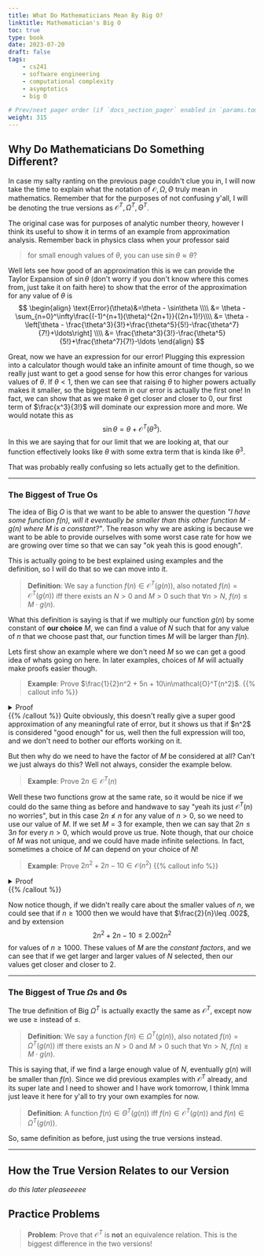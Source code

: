 ```yaml
---
title: What Do Mathematicians Mean By Big O?
linktitle: Mathematician's Big O
toc: true
type: book
date: 2023-07-20
draft: false
tags:
    - cs241
    - software engineering
    - computational complexity
    - asymptotics
    - big O

# Prev/next pager order (if `docs_section_pager` enabled in `params.toml`)
weight: 315
---
```


## Why Do Mathematicians Do Something Different?

In case my salty ranting on the previous page couldn't clue you in, I will now take the time to explain what the notation of $\mathcal{O}, \Omega, \Theta$ truly mean in mathematics. Remember that for the purposes of not confusing y'all, I will be denoting the true versions as $\mathcal{O}^T, \Omega^T, \Theta^T$.

The original case was for purposes of analytic number theory, however I think its useful to show it in terms of an example from approximation analysis. Remember back in physics class when your professor said 

> for small enough values of $\theta$, you can use $\sin\theta\approx\theta$?

Well lets see how good of an approximation this is we can provide the Taylor Expansion of $\sin\theta$ (don't worry if you don't know where this comes from, just take it on faith here) to show that the error of the approximation for any value of $\theta$ is
$$
\begin{align}
\text{Error}(\theta)&=\theta - \sin\theta \\\\
&= \theta - \sum_{n=0}^\infty\frac{(-1)^{n+1}(\theta)^{2n+1}}{(2n+1)!}\\\\
&= \theta - \left[\theta - \frac{\theta^3}{3!}+\frac{\theta^5}{5!}-\frac{\theta^7}{7!}+\ldots\right] \\\\
&= \frac{\theta^3}{3!}-\frac{\theta^5}{5!}+\frac{\theta^7}{7!}-\ldots
\end{align}
$$

Great, now we have an expression for our error! Plugging this expression into a calculator though would take an infinite amount of time though, so we really just want to get a good sense for how this error changes for various values of $\theta$. If $\theta<1$, then we can see that raising $\theta$ to higher powers actually makes it smaller, so the biggest term in our error is actually the first one! In fact, we can show that as we make $\theta$ get closer and closer to $0$, our first term of $\frac{x^3}{3!}$ will dominate our expression more and more. We would notate this as
$$
\sin\theta = \theta + \mathcal{O}^T(\theta^3).
$$
In this we are saying that for our limit that we are looking at, that our function effectively looks like $\theta$ with some extra term that is kinda like $\theta^3$.

That was probably really confusing so lets actually get to the definition.

---

### The Biggest of True Os

The idea of Big $O$ is that we want to be able to answer the question *"I have some function $f(n)$, will it eventually be smaller than this other function $M\cdot g(n)$ where $M$ is a constant?"*. The reason why we are asking is because we want to be able to provide ourselves with some worst case rate for how we are growing over time so that we can say "ok yeah this is good enough".

This is actually going to be best explained using examples and the definition, so I will do that so we can move into it.

> **Definition**: We say a function $f(n)\in\mathcal{O}^T(g(n))$, also notated $f(n)=\mathcal{O}^T(g(n))$ iff there exists an $N>0$ and $M>0$ such that $\forall n > N$, $f(n)\leq M\cdot g(n)$.

What this definition is saying is that if we multiply our function $g(n)$ by some constant of **our choice** $M$, we can find a value of $N$ such that for any value of $n$ that we choose past that, our function times $M$ will be larger than $f(n)$.

Lets first show an example where we don't need $M$ so we can get a good idea of whats going on here. In later examples, choices of $M$ will actually make proofs easier though.

> **Example**: Prove $\frac{1}{2}n^2 + 5n + 10\in\mathcal{O}^T(n^2)$.
{{% callout info %}}
<details>
<summary>Proof</summary>
We can directly find our value of $N$ by solving the inequality
$$\begin{align}
\frac{1}{2}n^2 + 5n + 10 &\leq n^2 \\
0 &\leq \frac{1}{2}n^2 -5n -10
\end{align}$$
We can solve this using the quadratic formula to find our positive root is $N=5+3\sqrt{5}\approx 11.71$. As such, so long as $n\geq 12$, we can see that $n^2$ will be bigger than $\frac{1}{2}n^2 + 5n + 10$, which means that our claim is true!
</br>
QED
</details>
{{% /callout %}}
Quite obviously, this doesn't really give a super good approximation of any meaningful rate of error, but it shows us that if $n^2$ is considered "good enough" for us, well then the full expression will too, and we don't need to bother our efforts working on it.

But then why do we need to have the factor of $M$ be considered at all? Can't we just always do this? Well not always, consider the example below.

> **Example**: Prove $2n\in\mathcal{O}^T(n)$

Well these two functions grow at the same rate, so it would be nice if we could do the same thing as before and handwave to say "yeah its just $\mathcal{O}^T(n)$ no worries", but in this case $2n\not\leq n$ for any value of $n>0$, so we need to use our value of $M$. If we set $M=3$ for example, then we can say that $2n\leq 3n$ for every $n>0$, which would prove us true. Note though, that our choice of $M$ was not unique, and we could have made infinite selections. In fact, sometimes a choice of $M$ can depend on your choice of $N$!

> **Example**: Prove $2n^2+2n-10\in\mathcal{O}(n^2)$
{{% callout info %}}
<details>
<summary>Proof</summary>
In order to prove this we cannot do the same method before, as $2n^2+2n-10\geq n^2$ for large values of $n$. Instead we can apply a super clever trick. First lets factor out $n^2$ from our $2n^2+2n-10$ to get $$n^2\left(2+\frac{2}{n}-\frac{10}{n^2}\right).$$ Now something interesting to notice is that $\frac{2}{n}\leq 2$ if $n\geq 1$ and $-\frac{10}{n^2} < 0$ since its negative. As such we can say that if we choose $N=1$, for any value of $n\geq 1$ we can see $$2+\frac{2}{n}-\frac{10}{n^2} < 2+2=4.$$ Because of this we can say that if $n\geq 1$ then $$2n^2+2n-10 \leq 4n^2$$ which proves our claim.
</br>
QED
</details>
{{% /callout %}}

Now notice though, if we didn't really care about the smaller values of $n$, we could see that if $n\geq 1000$ then we would have that $\frac{2}{n}\leq .002$, and by extension
$$
2n^2+2n-10\leq 2.002n^2
$$
for values of $n\geq 1000$. These values of $M$ are the *constant factors*, and we can see that if we get larger and larger values of $N$ selected, then our values get closer and closer to $2$.

---

### The Biggest of True $\Omega$s and $\Theta$s

The true definition of Big $\Omega^T$ is actually exactly the same as $\mathcal{O}^T$, except now we use $\geq$ instead of $\leq$.

> **Definition**: We say a function $f(n)\in\Omega^T(g(n))$, also notated $f(n)=\Omega^T(g(n))$ iff there exists an $N>0$ and $M>0$ such that $\forall n > N$, $f(n)\geq M\cdot g(n)$.

This is saying that, if we find a large enough value of $N$, eventually $g(n)$ will be smaller than $f(n)$. Since we did previous examples with $\mathcal{O}^T$ already, and its super late and I need to shower and I have work tomorrow, I think Imma just leave it here for y'all to try your own examples for now.

> **Definition**: A function $f(n)\in\Theta^T(g(n))$ iff $f(n)\in\mathcal{O}^T(g(n))$ and $f(n)\in\Omega^T(g(n))$. 

So, same definition as before, just using the true versions instead.

---

## How the True Version Relates to our Version

*do this later pleaseeeee*

## Practice Problems

> **Problem**: Prove that $\mathcal{O}^T$ is **not** an equivalence relation. This is the biggest difference in the two versions!
